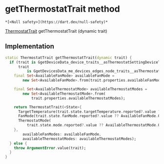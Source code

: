 


# getThermostatTrait method




    *[<Null safety>](https://dart.dev/null-safety)*




[ThermostatTrait](../../yonomi-sdk/ThermostatTrait-class.md) getThermostatTrait
(dynamic trait)








## Implementation

```dart
static ThermostatTrait getThermostatTrait(dynamic trait) {
  if (trait is GgetDeviceData_device_traits__asThermostatSettingDeviceTrait ||
      trait
          is GgetDevicesData_me_devices_edges_node_traits__asThermostatSettingDeviceTrait) {
    final Set<AvailableFanMode> availableFanMode =
        new Set<AvailableFanMode>.from(trait.properties.availableFanModes);

    final Set<AvailableThermostatMode> availableThermostatModes =
        new Set<AvailableThermostatMode>.from(
            trait.properties.availableThermostatModes);

    return ThermostatTrait(<State>{
      TargetTemperature(trait.state.targetTemperature.reported?.value ?? 0.0),
      FanMode(trait.state.fanMode.reported?.value ?? AvailableFanMode.ON),
      ThermostatMode(
          trait.state.mode.reported?.value ?? AvailableThermostatMode.OFF),
    },
        availableFanModes: availableFanMode,
        availableThermostatModes: availableThermostatModes);
  } else {
    throw ArgumentError.value(trait);
  }
}
```







